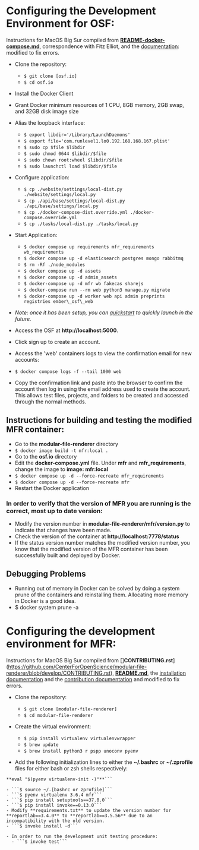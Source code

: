 # Configuring the Development Environment for OSF:

Instructions for MacOS Big Sur compiled from [**README-docker-compose.md**](https://github.com/CenterForOpenScience/osf.io/blob/develop/README-docker-compose.md), correspondence with Fitz Elliot, and the [documentation](https://cosdev.readthedocs.io/en/latest/osf/setup.html): modified to fix errors.

- Clone the repository:
  - ```$ git clone [osf.io]```
  - ```$ cd osf.io```

- Install the Docker Client

- Grant Docker minimum resources of 1 CPU, 8GB memory, 2GB swap, and 32GB disk image size

- Alias the loopback interface:
  - ```$ export libdir='/Library/LaunchDaemons'```
  - ```$ export file='com.runlevel1.lo0.192.168.168.167.plist'```
  - ```$ sudo cp $file $libdir```
  - ```$ sudo chmod 0644 $libdir/$file```
  - ```$ sudo chown root:wheel $libdir/$file```
  - ```$ sudo launchctl load $libdir/$file```

- Configure application:
  - ```$ cp ./website/settings/local-dist.py ./website/settings/local.py```
  - ```$ cp ./api/base/settings/local-dist.py ./api/base/settings/local.py```
  - ```$ cp ./docker-compose-dist.override.yml ./docker-compose.override.yml```
  - ```$ cp ./tasks/local-dist.py ./tasks/local.py```

- Start Application:
  - ```$ docker compose up requirements mfr_requirements wb_requirements```
  - ```$ docker compose up -d elasticsearch postgres mongo rabbitmq```
  - ```$ rm -Rf ./node_modules```
  - ```$ docker compose up -d assets```
  - ```$ docker compose up -d admin_assets```
  - ```$ docker-compose up -d mfr wb fakecas sharejs```
  - ```$ docker-compose run --rm web python3 manage.py migrate```
  - ```$ docker-compose up -d worker web api admin preprints registries ember\_osf\_web```

- *Note: once it has been setup, you can [quickstart](https://github.com/CenterForOpenScience/osf.io/blob/develop/README-docker-compose.md\#quickstart-running-all-osf-services-in-the-background) to quickly launch in the future.*
- Access the OSF at **http://localhost:5000**.
- Click sign up to create an account.
- Access the 'web' containers logs to view the confirmation email for new accounts:
- ```$ docker compose logs -f --tail 1000 web```
- Copy the confirmation link and paste into the browser to confirm the account then log in using the email address used to create the account. This allows test files, projects, and folders to be created and accessed through the normal methods.


## Instructions for building and testing the modified MFR container:

- Go to the **modular-file-renderer** directory
- ```$ docker image build -t mfr:local .```
- Go to the **osf.io** directory
- Edit the **docker-compose.yml** file. Under **mfr** and **mfr_requirements**, change the image to **image: mfr:local**
- ```$ docker compose up -d --force-recreate mfr_requirements```
- ```$ docker compose up -d --force-recreate mfr```
- Restart the Docker application


### In order to verify that the version of MFR you are running is the correct, most up to date version:

- Modify the version number in **modular-file-renderer/mfr/version.py** to indicate that changes have been made.
- Check the version of the container at **http://localhost:7778/status**
- If the status version number matches the modified version number, you know that the modified version of the MFR container has been successfully built and deployed by Docker.


## Debugging Problems

- Running out of memory in Docker can be solved by doing a system prune of the containers and reinstalling them. Allocating more memory in Docker is a good idea.
- $ docker system prune -a


# Configuring the development environment for MFR:
Instructions for MacOS Big Sur compiled from []**CONTRIBUTING.rst**](https://github.com/CenterForOpenScience/modular-file-renderer/blob/develop/CONTRIBUTING.rst), [**README.md**](https://github.com/CenterForOpenScience/modular-file-renderer/blob/develop/README.md), the [installation documentation](https://modular-file-renderer.readthedocs.io/en/latest/install.html\#install) and the [contribution documentation](https://modular-file-renderer.readthedocs.io/en/latest/contributing.html) and modified to fix errors.

- Clone the repository:
  - ```$ git clone [modular-file-renderer]```
  - ```$ cd modular-file-renderer```
- Create the virtual environment:
  - ```$ pip install virtualenv virtualenvwrapper```
  - ```$ brew update```
  - ```$ brew install python3 r pspp unoconv pyenv```

- Add the following initialization lines to either the **~/.bashrc** or **~/.zprofile** files for either bash or zsh shells respectively:
```**eval "$(pyenv init -)"**
**eval "$(pyenv virtualenv-init -)"**```

- ```$ source ~/.[bashrc or zprofile]```
- ```$ pyenv virtualenv 3.6.4 mfr```
- ```$ pip install setuptools==37.0.0```
- ```$ pip install invoke==0.13.0```
- Modify **requirements.txt** to update the version number for **reportlab==3.4.0** to **reportlab==3.5.56** due to an incompatibility with the old version.
- ```$ invoke install -d```

- In order to run the development unit testing procedure:
  - ```$ invoke test```
